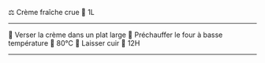 ⚖ Crème fraîche crue 📏 1L
***
🔧 Verser la crème dans un plat large
🔧 Préchauffer le four à basse température 📏 80°C
🔧 Laisser cuir 📏 12H
***


